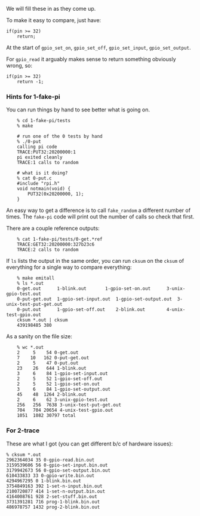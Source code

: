 We will fill these in as they come up.

To make it easy to compare, just have:

    if(pin >= 32)
        return;

At the start of `gpio_set_on`, `gpio_set_off`, `gpio_set_input`,
`gpio_set_output`.


For `gpio_read` it arguably makes sense to return something obviously
wrong, so:

    if(pin >= 32)
        return -1;


### Hints for 1-fake-pi

You can run things by hand to see better what is going on.

        % cd 1-fake-pi/tests
        % make

        # run one of the 0 tests by hand
        % ./0-put
        calling pi code
        TRACE:PUT32:20200000:1
        pi exited cleanly
        TRACE:1 calls to random

        # what is it doing?
        % cat 0-put.c
        #include "rpi.h"
        void notmain(void) {
            PUT32(0x20200000, 1);
        }
 

An easy way to get a difference is to call `fake_random` a different
number of times.  The `fake-pi` code will print out the number of calls
so check that first.

There are a couple reference outputs:

        % cat 1-fake-pi/tests/0-get.*ref
        TRACE:GET32:20200000:327b23c6
        TRACE:2 calls to random


If `ls` lists the output in the same order, you can run `cksum` on the
`cksum` of everything for a single way to compare everything:

        % make emitall
        % ls *.out
        0-get.out      1-blink.out	     1-gpio-set-on.out	    3-unix-gpio-test.out
        0-put-get.out  1-gpio-set-input.out  1-gpio-set-output.out  3-unix-test-put-get.out
        0-put.out      1-gpio-set-off.out    2-blink.out	    4-unix-test-gpio.out
        cksum *.out | cksum
        439198485 380


As a sanity on the file size:

        % wc *.out 
        2     5    54 0-get.out
        7    10   162 0-put-get.out
        2     5    47 0-put.out
        23    26   644 1-blink.out
        3     6    84 1-gpio-set-input.out
        2     5    52 1-gpio-set-off.out
        2     5    52 1-gpio-set-on.out
        3     6    84 1-gpio-set-output.out
        45    48  1264 2-blink.out
        2     6    62 3-unix-gpio-test.out
        256   256  7638 3-unix-test-put-get.out
        704   704 20654 4-unix-test-gpio.out
        1051  1082 30797 total


### For 2-trace

These are what I got (you can get different b/c of hardware issues):

    % cksum *.out
    2962364034 35 0-gpio-read.bin.out
    3159539606 56 0-gpio-set-input.bin.out
    3179942673 56 0-gpio-set-output.bin.out
    610433833 33 0-gpio-write.bin.out
    4294967295 0 1-blink.bin.out
    3754849163 392 1-set-n-input.bin.out
    2100720877 414 1-set-n-output.bin.out
    4164008761 928 2-set-stuff.bin.out
    3731391281 716 prog-1-blink.bin.out
    486978757 1432 prog-2-blink.bin.out

